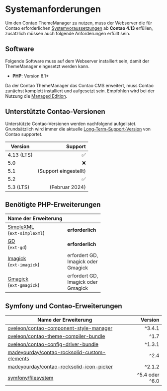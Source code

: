 # Systemanforderungen

Um den Contao ThemeManager zu nutzen, muss der Webserver die für Contao erforderlichen
[Systemvoraussetzungen](https://docs.contao.org/manual/de/installation/systemvoraussetzungen/) ab **Contao 4.13**
erfüllen, zusätzlich müssen auch folgende Anforderungen erfüllt sein.

## Software

Folgende Software muss auf dem Webserver installiert sein, damit der ThemeManager eingesetzt werden kann.

- **PHP**: Version 8.1+

Da der Contao ThemeManager das Contao CMS erweitert, muss Contao zunächst komplett installiert und aufgesetzt sein.
Empfohlen wird bei der Nutzung die [Managed Edition](https://contao.org/de/download).

## Unterstützte Contao-Versionen

Unterstützte Contao-Versionen werden nachfolgend aufgelistet.
Grundsätzlich wird immer die aktuelle [Long-Term-Support-Version](https://contao.org/de/release-plan) von Contao
supportet.

| Version    |               Support |
|------------|----------------------:|
| 4.13 (LTS) |                     ✅ |
| 5.0        |                     ❌ |
| 5.1        | (Support eingestellt) |
| 5.2        |                     ✅ |
| 5.3 (LTS)  |        (Februar 2024) |

## Benötigte PHP-Erweiterungen

| Name der Erweiterung                                                                                                        |                                              |
|-----------------------------------------------------------------------------------------------------------------------------|----------------------------------------------|
| <a href="https://www.php.net/manual/de/book.simplexml.php" class="highlight">SimpleXML</a><br/>(<code>ext-simplexml</code>) | **erforderlich**                             |
| <a href="https://www.php.net/manual/de/book.image.php" class="highlight">GD</a><br/>(<code>ext-gd</code>)                   | **erforderlich**                             |
| <a href="https://www.php.net/manual/de/book.imagick.php" class="highlight">Imagick</a><br/>(<code>ext-imagick</code>)       | erfordert GD, <br/>Imagick oder <br/>Gmagick |
| <a href="https://www.php.net/manual/de/book.gmagick.php" class="highlight">Gmagick</a><br/>(<code>ext-gmagick</code>)       | erfordert GD, <br/>Imagick oder <br/>Gmagick |

## Symfony und Contao-Erweiterungen

| Name der Erweiterung                                                                                                        |        Version |
|-----------------------------------------------------------------------------------------------------------------------------|---------------:|
| [oveleon/contao-component-style-manager](https://packagist.org/packages/oveleon/contao-component-style-manager)             |         ^3.4.1 |
| [oveleon/contao-theme-compiler-bundle](https://packagist.org/packages/oveleon/contao-theme-compiler-bundle)                 |           ^1.7 |
| [oveleon/contao-config-driver-bundle](https://packagist.org/packages/oveleon/contao-config-driver-bundle)                   |         ^1.3.1 |
| [madeyourday/contao-rocksolid-custom-elements](https://packagist.org/packages/madeyourday/contao-rocksolid-custom-elements) |           ^2.4 |
| [madeyourday/contao-rocksolid-icon-picker](https://packagist.org/packages/madeyourday/contao-rocksolid-icon-picker)         |         ^2.1.2 |
| [symfony/filesystem](https://packagist.org/packages/symfony/filesystem)                                                     | ^5.4 oder ^6.0 |
